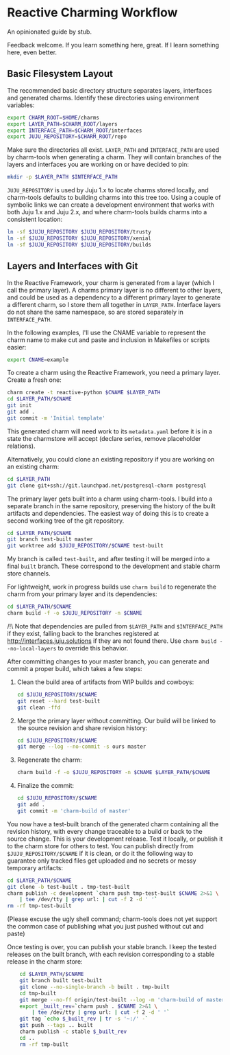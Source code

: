# Reactive Charming Workflow

An opinionated guide by stub.

Feedback welcome. If you learn something here, great. If I learn something
here, even better.


## Basic Filesystem Layout

The recommended basic directory structure separates layers, interfaces
and generated charms. Identify these directories using environment variables:

```sh
export CHARM_ROOT=$HOME/charms
export LAYER_PATH=$CHARM_ROOT/layers
export INTERFACE_PATH=$CHARM_ROOT/interfaces
export JUJU_REPOSITORY=$CHARM_ROOT/repo
```

Make sure the directories all exist. `LAYER_PATH` and `INTERFACE_PATH` are
used by charm-tools when generating a charm. They will contain branches
of the layers and interfaces you are working on or have decided to pin:

```sh
mkdir -p $LAYER_PATH $INTERFACE_PATH
```

`JUJU_REPOSITORY` is used by Juju 1.x to locate charms stored locally,
and charm-tools defaults to building charms into this tree too.
Using a couple of symbolic links we can create a development environment
that works with both Juju 1.x and Juju 2.x, and where charm-tools builds
charms into a consistent location:

```sh
ln -sf $JUJU_REPOSITORY $JUJU_REPOSITORY/trusty
ln -sf $JUJU_REPOSITORY $JUJU_REPOSITORY/xenial
ln -sf $JUJU_REPOSITORY $JUJU_REPOSITORY/builds
```


## Layers and Interfaces with Git

In the Reactive Framework, your charm is generated from a layer
(which I call the primary layer). A charms primary layer is no different
to other layers, and could be used as a dependency to a different primary
layer to generate a different charm, so I store them all together
in `LAYER_PATH`. Interface layers do not share the same namespace, so
are stored separately in `INTERFACE_PATH`.

In the following examples, I'll use the CNAME variable to represent
the charm name to make cut and paste and inclusion in Makefiles or scripts
easier:

```sh
export CNAME=example
```

To create a charm using the Reactive Framework, you need a primary layer.
Create a fresh one:

```sh
charm create -t reactive-python $CNAME $LAYER_PATH
cd $LAYER_PATH/$CNAME
git init
git add .
git commit -m 'Initial template'
```

This generated charm will need work to its `metadata.yaml` before it is in
a state the charmstore will accept (declare series, remove placeholder
relations).

Alternatively, you could clone an existing repository if you are working
on an existing charm:

```sh
cd $LAYER_PATH
git clone git+ssh://git.launchpad.net/postgresql-charm postgresql
```

The primary layer gets built into a charm using charm-tools. I build
into a separate branch in the same repository, preserving the history
of the built artifacts and dependencies. The easiest way of doing this
is to create a second working tree of the git repository.

```sh
cd $LAYER_PATH/$CNAME
git branch test-built master
git worktree add $JUJU_REPOSITORY/$CNAME test-built 
```

My branch is called `test-built`, and after testing it will be merged into
a final `built` branch. These correspond to the development and stable
charm store channels.

For lightweight, work in progress builds use `charm build` to regenerate
the charm from your primary layer and its dependencies:

```sh
cd $LAYER_PATH/$CNAME
charm build -f -o $JUJU_REPOSITORY -n $CNAME
```

/!\ Note that dependencies are pulled from `$LAYER_PATH` and `$INTERFACE_PATH`
if they exist, falling back to the branches registered at
http://interfaces.juju.solutions if they are not found there. Use
`charm build --no-local-layers` to override this behavior.

After committing changes to your master branch, you can generate and
commit a proper build, which takes a few steps:

1. Clean the build area of artifacts from WIP builds and cowboys:
   ```sh
   cd $JUJU_REPOSITORY/$CNAME
   git reset --hard test-built
   git clean -ffd
   ```
   
2. Merge the primary layer without committing. Our build will be linked
   to the source revision and share revision history:
   ```sh
   cd $JUJU_REPOSITORY/$CNAME
   git merge --log --no-commit -s ours master
   ```

3. Regenerate the charm:
   ```sh
   charm build -f -o $JUJU_REPOSITORY -n $CNAME $LAYER_PATH/$CNAME
   ```
   
4. Finalize the commit:
   ```sh
   cd $JUJU_REPOSITORY/$CNAME
   git add .
   git commit -m 'charm-build of master'
   ```

You now have a test-built branch of the generated charm containing all the
revision history, with every change traceable to a build or back to the
source change. This is your development release. Test it locally, or
publish it to the charm store for others to test. You can publish directly
from `$JUJU_REPOSITORY/$CNAME` if it is clean, or do it the following
way to guarantee only tracked files get uploaded and no secrets or messy
temporary artifacts:

```sh
cd $LAYER_PATH/$CNAME
git clone -b test-built . tmp-test-built
charm publish -c development `charm push tmp-test-built $CNAME 2>&1 \
    | tee /dev/tty | grep url: | cut -f 2 -d ' '`
rm -rf tmp-test-built
```

(Please excuse the ugly shell command; charm-tools does not yet support
the common case of publishing what you just pushed without cut and paste)

Once testing is over, you can publish your stable branch. I keep the
tested releases on the built branch, with each revision corresponding
to a stable release in the charm store:

```sh
    cd $LAYER_PATH/$CNAME
    git branch built test-built
    git clone --no-single-branch -b built . tmp-built
    cd tmp-built
    git merge --no-ff origin/test-built --log -m 'charm-build of master'
    export _built_rev=`charm push . $CNAME 2>&1 \
        | tee /dev/tty | grep url: | cut -f 2 -d ' '`
    git tag `echo $_built_rev | tr -s '~:/' -`
    git push --tags .. built
    charm publish -c stable $_built_rev
    cd ..
    rm -rf tmp-built
```
